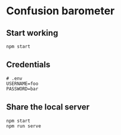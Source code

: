 Confusion barometer
===================

Start working
-------------

```
npm start
```

Credentials
-----------

```
# .env
USERNAME=foo
PASSWORD=bar
```

Share the local server
----------------------

```
npm start
npm run serve
```

